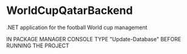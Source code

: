 # WorldCupQatarBackend
.NET application for the football World cup management

IN PACKAGE MANAGER CONSOLE TYPE "Update-Database" BEFORE RUNNING THE PROJECT
